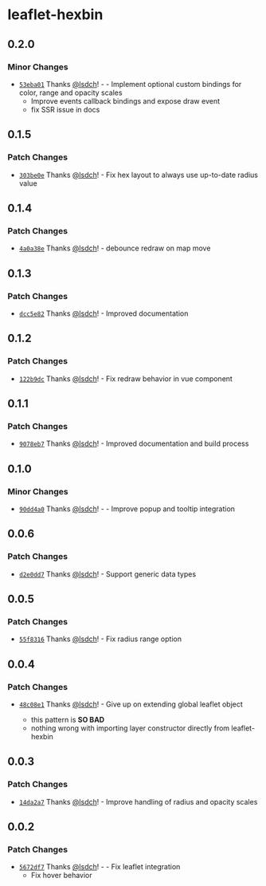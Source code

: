 # leaflet-hexbin

## 0.2.0

### Minor Changes

- [`53eba01`](https://github.com/lsdch/leaflet-hexbin/commit/53eba0192854bbdc04c32dad6fd95fd01cf4181b) Thanks [@lsdch](https://github.com/lsdch)! - - Implement optional custom bindings for color, range and opacity scales
  - Improve events callback bindings and expose draw event
  - fix SSR issue in docs

## 0.1.5

### Patch Changes

- [`303be0e`](https://github.com/lsdch/leaflet-hexbin/commit/303be0ed7da9ec67d5038f6cd194f89539ef0c81) Thanks [@lsdch](https://github.com/lsdch)! - Fix hex layout to always use up-to-date radius value

## 0.1.4

### Patch Changes

- [`4a0a38e`](https://github.com/lsdch/leaflet-hexbin/commit/4a0a38ed8ef98c87c1154b4eeb12bdb65175a2e3) Thanks [@lsdch](https://github.com/lsdch)! - debounce redraw on map move

## 0.1.3

### Patch Changes

- [`dcc5e82`](https://github.com/lsdch/leaflet-hexbin/commit/dcc5e8296fd46f96947ca90408dbe9af0580c89e) Thanks [@lsdch](https://github.com/lsdch)! - Improved documentation

## 0.1.2

### Patch Changes

- [`122b9dc`](https://github.com/lsdch/leaflet-hexbin/commit/122b9dc1932d021841f528dc8736dffc1bf43eaf) Thanks [@lsdch](https://github.com/lsdch)! - Fix redraw behavior in vue component

## 0.1.1

### Patch Changes

- [`9078eb7`](https://github.com/lsdch/leaflet-hexbin/commit/9078eb7b1871488739a5eb32c65212c86a90a331) Thanks [@lsdch](https://github.com/lsdch)! - Improved documentation and build process

## 0.1.0

### Minor Changes

- [`90dd4a0`](https://github.com/lsdch/leaflet-hexbin/commit/90dd4a02aeecad33cea4e2cc0218c12f4673ce32) Thanks [@lsdch](https://github.com/lsdch)! - - Improve popup and tooltip integration

## 0.0.6

### Patch Changes

- [`d2e0dd7`](https://github.com/lsdch/leaflet-hexbin/commit/d2e0dd7637dd8d47c2b8de9ecc56ac42b6b6aea0) Thanks [@lsdch](https://github.com/lsdch)! - Support generic data types

## 0.0.5

### Patch Changes

- [`55f8316`](https://github.com/lsdch/leaflet-hexbin/commit/55f831647e4b95ac02f56da01a378d76dd7012db) Thanks [@lsdch](https://github.com/lsdch)! - Fix radius range option

## 0.0.4

### Patch Changes

- [`48c08e1`](https://github.com/lsdch/leaflet-hexbin/commit/48c08e1324ce67b7ce1392651895b029b47a2ce9) Thanks [@lsdch](https://github.com/lsdch)! - Give up on extending global leaflet object

  - this pattern is **SO BAD**
  - nothing wrong with importing layer constructor directly from leaflet-hexbin

## 0.0.3

### Patch Changes

- [`14da2a7`](https://github.com/lsdch/leaflet-hexbin/commit/14da2a7da85356f474a39e7462e1ae73c40a920e) Thanks [@lsdch](https://github.com/lsdch)! - Improve handling of radius and opacity scales

## 0.0.2

### Patch Changes

- [`5672df7`](https://github.com/lsdch/leaflet-hexbin/commit/5672df7a94880630d5d8c21f710c6d15f1421dd7) Thanks [@lsdch](https://github.com/lsdch)! - - Fix leaflet integration
  - Fix hover behavior
